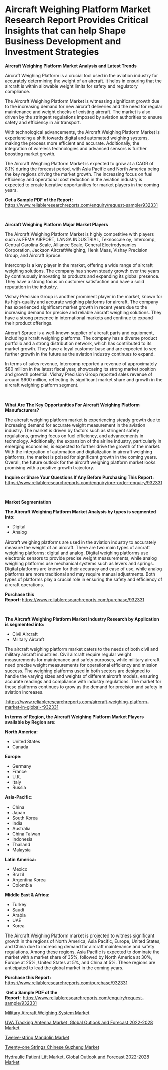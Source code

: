 <p><h1>Aircraft Weighing Platform Market Research Report Provides Critical Insights that can help Shape Business Development and Investment Strategies</h1></p><p><strong>Aircraft Weighing Platform Market Analysis and Latest Trends</strong></p>
<p><p>Aircraft Weighing Platform is a crucial tool used in the aviation industry for accurately determining the weight of an aircraft. It helps in ensuring that the aircraft is within allowable weight limits for safety and regulatory compliance.</p><p>The Aircraft Weighing Platform Market is witnessing significant growth due to the increasing demand for new aircraft deliveries and the need for regular maintenance and weight checks of existing aircraft. The market is also driven by the stringent regulations imposed by aviation authorities to ensure safety and efficiency in air transport.</p><p>With technological advancements, the Aircraft Weighing Platform Market is experiencing a shift towards digital and automated weighing systems, making the process more efficient and accurate. Additionally, the integration of wireless technologies and advanced sensors is further boosting market growth.</p><p>The Aircraft Weighing Platform Market is expected to grow at a CAGR of 8.1% during the forecast period, with Asia Pacific and North America being the key regions driving the market growth. The increasing focus on fuel efficiency and operational cost reduction in the aviation industry is expected to create lucrative opportunities for market players in the coming years.</p></p>
<p><strong>Get a Sample PDF of the Report:&nbsp;</strong> <a href="https://www.reliableresearchreports.com/enquiry/request-sample/932331">https://www.reliableresearchreports.com/enquiry/request-sample/932331</a></p>
<p>&nbsp;</p>
<p><strong>Aircraft Weighing Platform Major Market Players</strong></p>
<p><p>The Aircraft Weighing Platform Market is highly competitive with players such as FEMA AIRPORT, LANGA INDUSTRIAL, Teknoscale oy, Intercomp, Central Carolina Scale, Alliance Scale, General Electrodynamics Corporation, Jackson AircraftWeighing, Henk Maas, Vishay Precision Group, and Aircraft Spruce.</p><p>Intercomp is a key player in the market, offering a wide range of aircraft weighing solutions. The company has shown steady growth over the years by continuously innovating its products and expanding its global presence. They have a strong focus on customer satisfaction and have a solid reputation in the industry.</p><p>Vishay Precision Group is another prominent player in the market, known for its high-quality and accurate weighing platforms for aircraft. The company has experienced significant market growth in recent years due to the increasing demand for precise and reliable aircraft weighing solutions. They have a strong presence in international markets and continue to expand their product offerings.</p><p>Aircraft Spruce is a well-known supplier of aircraft parts and equipment, including aircraft weighing platforms. The company has a diverse product portfolio and a strong distribution network, which has contributed to its market growth. They have a loyal customer base and are expected to see further growth in the future as the aviation industry continues to expand.</p><p>In terms of sales revenue, Intercomp reported a revenue of approximately $80 million in the latest fiscal year, showcasing its strong market position and growth potential. Vishay Precision Group reported sales revenue of around $600 million, reflecting its significant market share and growth in the aircraft weighing platform segment.</p></p>
<p>&nbsp;</p>
<p><strong>What Are The Key Opportunities For Aircraft Weighing Platform Manufacturers?</strong></p>
<p><p>The aircraft weighing platform market is experiencing steady growth due to increasing demand for accurate weight measurement in the aviation industry. The market is driven by factors such as stringent safety regulations, growing focus on fuel efficiency, and advancements in technology. Additionally, the expansion of the airline industry, particularly in emerging economies, is expected to further drive the growth of the market. With the integration of automation and digitalization in aircraft weighing platforms, the market is poised for significant growth in the coming years. Overall, the future outlook for the aircraft weighing platform market looks promising with a positive growth trajectory.</p></p>
<p><strong>Inquire or Share Your Questions If Any Before Purchasing This Report:</strong> <a href="https://www.reliableresearchreports.com/enquiry/pre-order-enquiry/932331">https://www.reliableresearchreports.com/enquiry/pre-order-enquiry/932331</a></p>
<p>&nbsp;</p>
<p><strong>Market Segmentation</strong></p>
<p><strong>The Aircraft Weighing Platform Market Analysis by types is segmented into:</strong></p>
<p><ul><li>Digital</li><li>Analog</li></ul></p>
<p><p>Aircraft weighing platforms are used in the aviation industry to accurately measure the weight of an aircraft. There are two main types of aircraft weighing platforms: digital and analog. Digital weighing platforms use electronic sensors to provide precise weight measurements, while analog weighing platforms use mechanical systems such as levers and springs. Digital platforms are known for their accuracy and ease of use, while analog platforms are more traditional and may require manual adjustments. Both types of platforms play a crucial role in ensuring the safety and efficiency of aircraft operations.</p></p>
<p><strong>Purchase this Report:&nbsp;</strong><a href="https://www.reliableresearchreports.com/purchase/932331">https://www.reliableresearchreports.com/purchase/932331</a></p>
<p>&nbsp;</p>
<p><strong>The Aircraft Weighing Platform Market Industry Research by Application is segmented into:</strong></p>
<p><ul><li>Civil Aircraft</li><li>Military Aircraft</li></ul></p>
<p><p>The aircraft weighing platform market caters to the needs of both civil and military aircraft industries. Civil aircraft require regular weight measurements for maintenance and safety purposes, while military aircraft need precise weight measurements for operational efficiency and mission success. The weighing platforms used in both sectors are designed to handle the varying sizes and weights of different aircraft models, ensuring accurate readings and compliance with industry regulations. The market for these platforms continues to grow as the demand for precision and safety in aviation increases.</p></p>
<p><a href="https://www.reliableresearchreports.com/aircraft-weighing-platform-market-in-global-r932331">&nbsp;https://www.reliableresearchreports.com/aircraft-weighing-platform-market-in-global-r932331</a></p>
<p><strong>In terms of Region, the Aircraft Weighing Platform Market Players available by Region are:</strong></p>
<p>
    <p> <strong> North America: </strong>
        <ul>
            <li>United States</li>
            <li>Canada</li>
        </ul>
        </p> 
    <p> <strong> Europe: </strong>
        <ul>
            <li>Germany</li>
            <li>France</li>
            <li>U.K.</li>
            <li>Italy</li>
            <li>Russia</li>
        </ul>
        </p> 
    <p> <strong> Asia-Pacific: </strong>
        <ul>
            <li>China</li>
            <li>Japan</li>
            <li>South Korea</li>
            <li>India</li>
            <li>Australia</li>
            <li>China Taiwan</li>
            <li>Indonesia</li>
            <li>Thailand</li>
            <li>Malaysia</li>
        </ul>
        </p> 
    <p> <strong> Latin America: </strong>
        <ul>
            <li>Mexico</li>
            <li>Brazil</li>
            <li>Argentina Korea</li>
            <li>Colombia</li>
        </ul>
        </p> 
    <p> <strong> Middle East & Africa: </strong>
        <ul>
            <li>Turkey</li>
            <li>Saudi</li>
            <li>Arabia</li>
            <li>UAE</li>
            <li>Korea</li>
        </ul>
    </p>
    </p>
<p><p>The Aircraft Weighing Platform market is projected to witness significant growth in the regions of North America, Asia Pacific, Europe, United States, and China due to increasing demand for aircraft maintenance and safety regulations. Among these regions, Asia Pacific is expected to dominate the market with a market share of 35%, followed by North America at 30%, Europe at 25%, United States at 5%, and China at 5%. These regions are anticipated to lead the global market in the coming years.</p></p>
<p><strong>Purchase this Report: </strong><a href="https://www.reliableresearchreports.com/purchase/932331">https://www.reliableresearchreports.com/purchase/932331</a></p>
<p>&nbsp;<strong>Get a Sample PDF of the Report:&nbsp;&nbsp;</strong><a href="https://www.reliableresearchreports.com/enquiry/request-sample/932331">https://www.reliableresearchreports.com/enquiry/request-sample/932331</a></p>
<p><strong></strong></p>
<p><p><a href="https://github.com/juniordelafrance/Market-Research-Report-List-4/blob/main/military-aircraft-weighing-system-market.md">Military Aircraft Weighing System Market</a></p><p><a href="https://issuu.com/reportprime-2/docs/uva-tracking-antenna-market-global-_c9819deae115a9">UVA Tracking Antenna Market, Global Outlook and Forecast 2022-2028 Market</a></p><p><a href="https://github.com/rahu1506/Market-Research-Report-List-5/blob/main/twelve-string-mandolin-market.md">Twelve-string Mandolin Market</a></p><p><a href="https://github.com/FassouRP/Market-Research-Report-List-6/blob/main/twenty-one-strings-chinese-guzheng-market.md">Twenty-one Strings Chinese Guzheng Market</a></p><p><a href="https://issuu.com/reportprime-2/docs/hydraulic-patient-lift-market-globa_63bf144de22f9f">Hydraulic Patient Lift Market, Global Outlook and Forecast 2022-2028 Market</a></p></p>
